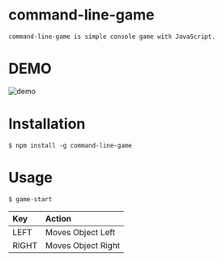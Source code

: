 # command-line-game
```command-line-game is simple console game with JavaScript.```

# DEMO
![demo](https://user-images.githubusercontent.com/52092916/117969763-cfd5e300-b362-11eb-8eba-a127d931d4c0.gif)

# Installation
```$ npm install -g command-line-game```

# Usage
```$ game-start```

| Key | Action |
|:-----------|:-----------|
| LEFT | Moves Object Left |
| RIGHT	| Moves Object Right |
